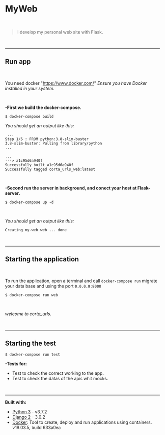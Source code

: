 &nbsp;
# MyWeb
&nbsp;

>I develop my personal web site with Flask.

&nbsp;

---

## Run app 

&nbsp;

You need docker "https://www.docker.com/"
*Ensure you have Docker installed in your system.*

&nbsp;

**-First we build the docker-compose.**


`$ docker-compose build`  

*You should get an output like this:*

```
 ...
Step 1/5 : FROM python:3.8-slim-buster
3.8-slim-buster: Pulling from library/python
...

...
---> a1c95d6a940f
Successfully built a1c95d6a940f
Successfully tagged corta_urls_web:latest

```
&nbsp;


**-Second run the server in background, and conect your host at Flask-server.**


`$ docker-compose up -d`

&nbsp;


*You should get an output like this:*

`Creating my-web_web ... done`

&nbsp;

---

## Starting the application

&nbsp;

To run the application, open a terminal and call `docker-compose run` migrate your data base and using the port `0.0.0.0:8000`


`$ docker-compose run web`

&nbsp;

*welcome to corta_urls.*

&nbsp;

---

## Starting the test

`$ docker-compose run test`

**-Tests for:**
 * Test to check the correct working to the app.
 * Test to check the datas of the apis whit mocks.

&nbsp;

---

**Built with:**
* [Python 3](https://www.python.org/download/releases/3.0/ "Python 3") - v3.7.2
* [Django 2](https://docs.djangoproject.com/en/3.0/ "Django 2") - 3.0.2
* [Docker](https://www.docker.com/ "Docker"): Tool to create, deploy and run applications using containers. v19.03.5, build 633a0ea
